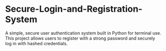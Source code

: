 # Secure-Login-and-Registration-System
A simple, secure user authentication system built in Python for terminal use. This project allows users to register with a strong password and securely log in with hashed credentials.

